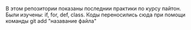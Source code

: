 В этом репозитории показаны последнии практики по курсу пайтон.
Были изучены: if, for, def, class.
Коды переносились сюда при помощи команды git add "назавание файла"
